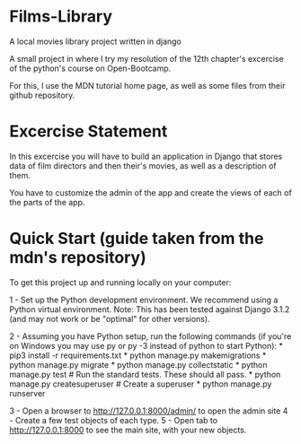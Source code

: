 # Films-Library
A local movies library project written in django

A small project in where I try my resolution of the 12th chapter's excercise of the python's course on Open-Bootcamp.

For this, I use the MDN tutorial home page, as well as some files from their github repository.

# Excercise Statement
In this excercise you will have to build an application in Django that stores data of film directors and then their's movies, as well as a description of them.

You have to customize the admin of the app and create the views of each of the parts of the app.

# Quick Start (guide taken from the mdn's repository)
To get this project up and running locally on your computer:

  1 - Set up the Python development environment. We recommend using a Python virtual environment.
      Note: This has been tested against Django 3.1.2 (and may not work or be "optimal" for other versions).

  2 - Assuming you have Python setup, run the following commands (if you're on Windows you may use py or py -3 instead of python to start Python):
        *  pip3 install -r requirements.txt
        *  python manage.py makemigrations
        *  python manage.py migrate
        *  python manage.py collectstatic
        *  python manage.py test # Run the standard tests. These should all pass.
        *  python manage.py createsuperuser # Create a superuser
        *  python manage.py runserver
          
  3 - Open a browser to http://127.0.0.1:8000/admin/ to open the admin site
  4 - Create a few test objects of each type.
  5 - Open tab to http://127.0.0.1:8000 to see the main site, with your new objects.
